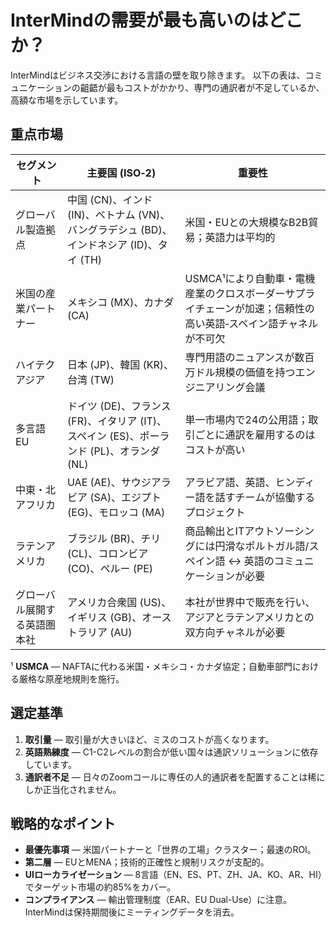 # InterMindの需要が最も高いのはどこか？

InterMindはビジネス交渉における言語の壁を取り除きます。
以下の表は、コミュニケーションの齟齬が最もコストがかかり、専門の通訳者が不足しているか、高額な市場を示しています。

## 重点市場

| セグメント | 主要国 (ISO‑2) | 重要性 |
| -------------------------------------- | ------------------------------------------------------------------------------------ | --------------------------------------------------------------------------------------------------------------- |
| グローバル製造拠点 | 中国 (CN)、インド (IN)、ベトナム (VN)、バングラデシュ (BD)、インドネシア (ID)、タイ (TH) | 米国・EUとの大規模なB2B貿易；英語力は平均的 |
| 米国の産業パートナー | メキシコ (MX)、カナダ (CA) | USMCA¹により自動車・電機産業のクロスボーダーサプライチェーンが加速；信頼性の高い英語‑スペイン語チャネルが不可欠 |
| ハイテクアジア | 日本 (JP)、韓国 (KR)、台湾 (TW) | 専門用語のニュアンスが数百万ドル規模の価値を持つエンジニアリング会議 |
| 多言語EU | ドイツ (DE)、フランス (FR)、イタリア (IT)、スペイン (ES)、ポーランド (PL)、オランダ (NL) | 単一市場内で24の公用語；取引ごとに通訳を雇用するのはコストが高い |
| 中東・北アフリカ | UAE (AE)、サウジアラビア (SA)、エジプト (EG)、モロッコ (MA) | アラビア語、英語、ヒンディー語を話すチームが協働するプロジェクト |
| ラテンアメリカ | ブラジル (BR)、チリ (CL)、コロンビア (CO)、ペルー (PE) | 商品輸出とITアウトソーシングには円滑なポルトガル語/スペイン語 ↔ 英語のコミュニケーションが必要 |
| グローバル展開する英語圏本社 | アメリカ合衆国 (US)、イギリス (GB)、オーストラリア (AU) | 本社が世界中で販売を行い、アジアとラテンアメリカとの双方向チャネルが必要 |

¹ **USMCA** — NAFTAに代わる米国・メキシコ・カナダ協定；自動車部門における厳格な原産地規則を施行。

## 選定基準

1. **取引量** — 取引量が大きいほど、ミスのコストが高くなります。
2. **英語熟練度** — C1-C2レベルの割合が低い国々は通訳ソリューションに依存しています。
3. **通訳者不足** — 日々のZoomコールに専任の人的通訳者を配置することは稀にしか正当化されません。

## 戦略的なポイント

- **最優先事項** — 米国パートナーと「世界の工場」クラスター；最速のROI。
- **第二層** — EUとMENA；技術的正確性と規制リスクが支配的。
- **UIローカライゼーション** — 8言語（EN、ES、PT、ZH、JA、KO、AR、HI）でターゲット市場の約85%をカバー。
- **コンプライアンス** — 輸出管理制度（EAR、EU Dual-Use）に注意。InterMindは保持期間後にミーティングデータを消去。